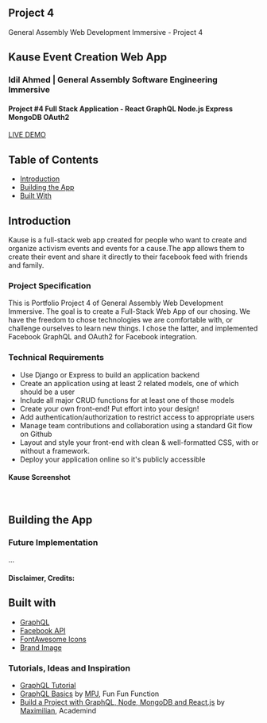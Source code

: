 ## Project 4

General Assembly Web Development Immersive - Project 4

## Kause Event Creation Web App

### Idil Ahmed | General Assembly Software Engineering Immersive

#### Project \#4 Full Stack Application - React GraphQL Node.js Express MongoDB OAuth2

[LIVE DEMO](https://calmLake.herokuapp.com/)

## Table of Contents

- [Introduction](#introduction)
- [Building the App](#building-the-app)
- [Built With](#built-with)

## Introduction


Kause is a full-stack web app created for people who want to create and organize activism events and events for a cause.The app allows them to create their event and share it directly to their facebook feed with friends and family.

### Project Specification

This is Portfolio Project 4 of General Assembly Web Development Immersive. The goal is to create a Full-Stack Web App of our chosing. We have the freedom to chose technologies we are comfortable with, or challenge ourselves to learn new things. I chose the latter, and implemented Facebook GraphQL and OAuth2 for Facebook integration. 

### Technical Requirements

- Use Django or Express to build an application backend
- Create an application using at least 2 related models, one of which should be a user
- Include all major CRUD functions for at least one of those models
- Create your own front-end! Put effort into your design!
- Add authentication/authorization to restrict access to appropriate users
- Manage team contributions and collaboration using a standard Git flow on Github
- Layout and style your front-end with clean & well-formatted CSS, with or without a framework.
- Deploy your application online so it's publicly accessible

#### Kause Screenshot

<img src="">
<img src="">
<img src="">

## Building the App

### Future Implementation
...

#### Disclaimer, Credits:

## Built with

- [GraphQL](https://graphql.org/)
- [Facebook API]()
- [FontAwesome Icons](https://fontawesome.com/)
- [Brand Image]()

### Tutorials, Ideas and Inspiration

- [GraphQL Tutorial](https://graphql.org/learn/)
- [GraphQL Basics](https://youtu.be/lAJWHHUz8_8) by [MPJ](https://twitter.com/mpjme), Fun Fun Function
- [Build a Project with GraphQL, Node, MongoDB and React.js](https://www.youtube.com/playlist?list=PL55RiY5tL51rG1x02Yyj93iypUuHYXcB_) by [Maximilian](https://twitter.com/maxedapps), Academind
